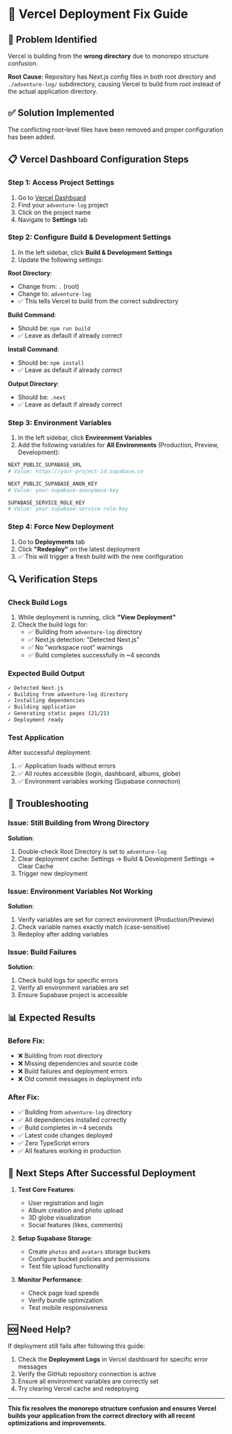# 🚀 Vercel Deployment Fix Guide

## 🚨 Problem Identified
Vercel is building from the **wrong directory** due to monorepo structure confusion.

**Root Cause**: Repository has Next.js config files in both root directory and `./adventure-log/` subdirectory, causing Vercel to build from root instead of the actual application directory.

## ✅ Solution Implemented
The conflicting root-level files have been removed and proper configuration has been added.

## 📋 Vercel Dashboard Configuration Steps

### Step 1: Access Project Settings
1. Go to [Vercel Dashboard](https://vercel.com/dashboard)
2. Find your `adventure-log` project
3. Click on the project name
4. Navigate to **Settings** tab

### Step 2: Configure Build & Development Settings
1. In the left sidebar, click **Build & Development Settings**
2. Update the following settings:

**Root Directory**:
- Change from: `.` (root)
- Change to: `adventure-log`
- ✅ This tells Vercel to build from the correct subdirectory

**Build Command**:
- Should be: `npm run build`
- ✅ Leave as default if already correct

**Install Command**:
- Should be: `npm install`
- ✅ Leave as default if already correct

**Output Directory**:
- Should be: `.next`
- ✅ Leave as default if already correct

### Step 3: Environment Variables
1. In the left sidebar, click **Environment Variables**
2. Add the following variables for **All Environments** (Production, Preview, Development):

```bash
NEXT_PUBLIC_SUPABASE_URL
# Value: https://your-project-id.supabase.co

NEXT_PUBLIC_SUPABASE_ANON_KEY
# Value: your-supabase-anonymous-key

SUPABASE_SERVICE_ROLE_KEY
# Value: your-supabase-service-role-key
```

### Step 4: Force New Deployment
1. Go to **Deployments** tab
2. Click **"Redeploy"** on the latest deployment
3. ✅ This will trigger a fresh build with the new configuration

## 🔍 Verification Steps

### Check Build Logs
1. While deployment is running, click **"View Deployment"**
2. Check the build logs for:
   - ✅ Building from `adventure-log` directory
   - ✅ Next.js detection: "Detected Next.js"
   - ✅ No "workspace root" warnings
   - ✅ Build completes successfully in ~4 seconds

### Expected Build Output
```bash
✓ Detected Next.js
✓ Building from adventure-log directory
✓ Installing dependencies
✓ Building application
✓ Generating static pages (21/21)
✓ Deployment ready
```

### Test Application
After successful deployment:
1. ✅ Application loads without errors
2. ✅ All routes accessible (login, dashboard, albums, globe)
3. ✅ Environment variables working (Supabase connection)

## 🐛 Troubleshooting

### Issue: Still Building from Wrong Directory
**Solution**:
1. Double-check Root Directory is set to `adventure-log`
2. Clear deployment cache: Settings → Build & Development Settings → Clear Cache
3. Trigger new deployment

### Issue: Environment Variables Not Working
**Solution**:
1. Verify variables are set for correct environment (Production/Preview)
2. Check variable names exactly match (case-sensitive)
3. Redeploy after adding variables

### Issue: Build Failures
**Solution**:
1. Check build logs for specific errors
2. Verify all environment variables are set
3. Ensure Supabase project is accessible

## 📊 Expected Results

### Before Fix:
- ❌ Building from root directory
- ❌ Missing dependencies and source code
- ❌ Build failures and deployment errors
- ❌ Old commit messages in deployment info

### After Fix:
- ✅ Building from `adventure-log` directory
- ✅ All dependencies installed correctly
- ✅ Build completes in ~4 seconds
- ✅ Latest code changes deployed
- ✅ Zero TypeScript errors
- ✅ All features working in production

## 🎯 Next Steps After Successful Deployment

1. **Test Core Features**:
   - User registration and login
   - Album creation and photo upload
   - 3D globe visualization
   - Social features (likes, comments)

2. **Setup Supabase Storage**:
   - Create `photos` and `avatars` storage buckets
   - Configure bucket policies and permissions
   - Test file upload functionality

3. **Monitor Performance**:
   - Check page load speeds
   - Verify bundle optimization
   - Test mobile responsiveness

## 🆘 Need Help?

If deployment still fails after following this guide:
1. Check the **Deployment Logs** in Vercel dashboard for specific error messages
2. Verify the GitHub repository connection is active
3. Ensure all environment variables are correctly set
4. Try clearing Vercel cache and redeploying

---

**This fix resolves the monorepo structure confusion and ensures Vercel builds your application from the correct directory with all recent optimizations and improvements.**